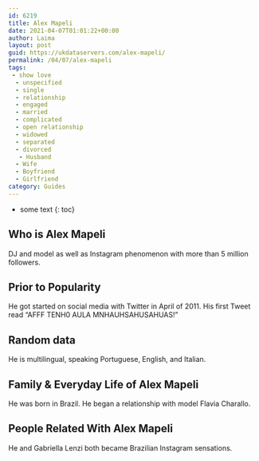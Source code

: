 ```yaml
---
id: 6219
title: Alex Mapeli
date: 2021-04-07T01:01:22+00:00
author: Laima
layout: post
guid: https://ukdataservers.com/alex-mapeli/
permalink: /04/07/alex-mapeli
tags:
 - show love
  - unspecified
  - single
  - relationship
  - engaged
  - married
  - complicated
  - open relationship
  - widowed
  - separated
  - divorced
   - Husband
  - Wife
  - Boyfriend
  - Girlfriend
category: Guides
---
```


* some text
{: toc}


## Who is Alex Mapeli
                  
                  
                  
DJ and model as well as Instagram phenomenon with more than 5 million followers.
                  
              
            
              
            
                
                
                
## Prior to Popularity
                  
                  
                  
He got started on social media with Twitter in April of 2011. His first Tweet read &#8220;AFFF TENH0 AULA MNHAUHSAHUSAHUAS!&#8221;
                  
              
            
              
            
                
                
                
## Random data
                  
                  
                  
He is multilingual, speaking Portuguese, English, and Italian.
                  
              
            
              
            
                
                
                
## Family & Everyday Life of Alex Mapeli
                  
                  
                  
He was born in Brazil. He began a relationship with model Flavia Charallo.
                  
              
            
              
            
                
                
                
## People Related With Alex Mapeli
                  
                  
                  
He and Gabriella Lenzi both became Brazilian Instagram sensations.
                  
              
            
              
            
                
              
            
              
              
            
            
              
            
          
          
          